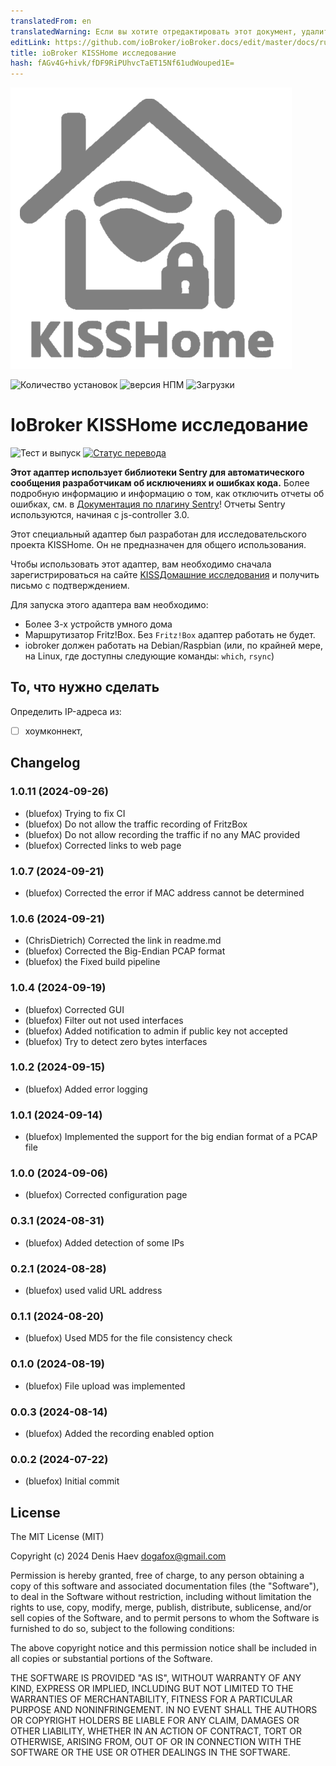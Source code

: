 ```yaml
---
translatedFrom: en
translatedWarning: Если вы хотите отредактировать этот документ, удалите поле «translationFrom», в противном случае этот документ будет снова автоматически переведен
editLink: https://github.com/ioBroker/ioBroker.docs/edit/master/docs/ru/adapterref/iobroker.kisshome-research/README.md
title: ioBroker KISSHome исследование
hash: fAGv4G+hivk/fDF9RiPUhvcTaET15Nf61udWouped1E=
---
```

![Логотип](../../../en/adapterref/iobroker.kisshome-research/admin/kisshome-research.png)

![Количество установок](http://iobroker.live/badges/kisshome-research-stable.svg)
![версия НПМ](http://img.shields.io/npm/v/iobroker.kisshome-research.svg)
![Загрузки](https://img.shields.io/npm/dm/iobroker.kisshome-research.svg)

# IoBroker KISSHome исследование
![Тест и выпуск](https://github.com/ioBroker/ioBroker.kisshome-research/workflows/Test%20and%20Release/badge.svg) [![Статус перевода](https://weblate.iobroker.net/widgets/adapters/-/kisshome-research/svg-badge.svg)](https://weblate.iobroker.net/engage/adapters/?utm_source=widget)

**Этот адаптер использует библиотеки Sentry для автоматического сообщения разработчикам об исключениях и ошибках кода.** Более подробную информацию и информацию о том, как отключить отчеты об ошибках, см. в [Документация по плагину Sentry](https://github.com/ioBroker/plugin-sentry#plugin-sentry)! Отчеты Sentry используются, начиная с js-controller 3.0.

Этот специальный адаптер был разработан для исследовательского проекта KISSHome. Он не предназначен для общего использования.

Чтобы использовать этот адаптер, вам необходимо сначала зарегистрироваться на сайте [KISSДомашние исследования](https://kisshome-research.if-is.net) и получить письмо с подтверждением.

Для запуска этого адаптера вам необходимо:

- Более 3-х устройств умного дома
- Маршрутизатор Fritz!Box. Без `Fritz!Box` адаптер работать не будет.
- iobroker должен работать на Debian/Raspbian (или, по крайней мере, на Linux, где доступны следующие команды: `which`, `rsync`)

## То, что нужно сделать
Определить IP-адреса из:

- [ ] хоумконнект,

<!-- Заполнитель для следующей версии (в начале строки):

### **РАБОТА В ХОДЕ** -->

## Changelog
### 1.0.11 (2024-09-26)
-   (bluefox) Trying to fix CI
-   (bluefox) Do not allow the traffic recording of FritzBox 
-   (bluefox) Do not allow recording the traffic if no any MAC provided
-   (bluefox) Corrected links to web page

### 1.0.7 (2024-09-21)
-   (bluefox) Corrected the error if MAC address cannot be determined

### 1.0.6 (2024-09-21)
-   (ChrisDietrich) Corrected the link in readme.md
-   (bluefox) Corrected the Big-Endian PCAP format
-   (bluefox) the Fixed build pipeline

### 1.0.4 (2024-09-19)

-   (bluefox) Corrected GUI
-   (bluefox) Filter out not used interfaces
-   (bluefox) Added notification to admin if public key not accepted
-   (bluefox) Try to detect zero bytes interfaces

### 1.0.2 (2024-09-15)

-   (bluefox) Added error logging

### 1.0.1 (2024-09-14)

-   (bluefox) Implemented the support for the big endian format of a PCAP file

### 1.0.0 (2024-09-06)

-   (bluefox) Corrected configuration page

### 0.3.1 (2024-08-31)

-   (bluefox) Added detection of some IPs

### 0.2.1 (2024-08-28)

-   (bluefox) used valid URL address

### 0.1.1 (2024-08-20)

-   (bluefox) Used MD5 for the file consistency check

### 0.1.0 (2024-08-19)

-   (bluefox) File upload was implemented

### 0.0.3 (2024-08-14)

-   (bluefox) Added the recording enabled option

### 0.0.2 (2024-07-22)

-   (bluefox) Initial commit

## License

The MIT License (MIT)

Copyright (c) 2024 Denis Haev <dogafox@gmail.com>

Permission is hereby granted, free of charge, to any person obtaining a copy
of this software and associated documentation files (the "Software"), to deal
in the Software without restriction, including without limitation the rights
to use, copy, modify, merge, publish, distribute, sublicense, and/or sell
copies of the Software, and to permit persons to whom the Software is
furnished to do so, subject to the following conditions:

The above copyright notice and this permission notice shall be included in all
copies or substantial portions of the Software.

THE SOFTWARE IS PROVIDED "AS IS", WITHOUT WARRANTY OF ANY KIND, EXPRESS OR
IMPLIED, INCLUDING BUT NOT LIMITED TO THE WARRANTIES OF MERCHANTABILITY,
FITNESS FOR A PARTICULAR PURPOSE AND NONINFRINGEMENT. IN NO EVENT SHALL THE
AUTHORS OR COPYRIGHT HOLDERS BE LIABLE FOR ANY CLAIM, DAMAGES OR OTHER
LIABILITY, WHETHER IN AN ACTION OF CONTRACT, TORT OR OTHERWISE, ARISING FROM,
OUT OF OR IN CONNECTION WITH THE SOFTWARE OR THE USE OR OTHER DEALINGS IN THE
SOFTWARE.